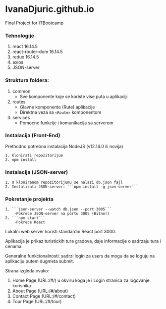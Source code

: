 # IvanaDjuric.github.io
Final Project for ITBootcamp

### Tehnologije

1. react 16.14.5
2. react-router-dom 16.14.5
3. redux 16.14.5
4. axios
5. JSON-server

### Struktura foldera:

1. common
    - Sve komponente koje se koriste vise puta u aplikaciji
2. routes
    - Glavne komponente (Rute) aplikacije
    - Direktna veza sa ```<Route>``` komponentom
3. services
    - Pomocne funkcije i komunikacija sa serverom

### Instalacija (Front-End)

Prethodno potrebna instalacija NodeJS (v12.14.0 ili novija)
    
    1. Klonirati repozitorijum
    2. npm install

### Instalacija (JSON-server)

    1. U kloniranom repozitorijumu se nalazi db.json fajl
    2. Instalirati JSON-server: ```npm install -g json-server```

### Pokretanje projekta

    1. ```json-server --watch db.json --port 3005```
        -Pokrece JSON-server na portu 3005 (Bitno!)
    2. ```npm start```
        -Pokrece React

Lokalni web server koristi standardni React port 3000.

Aplikacija je prikaz turistickih tura gradova, daje informacije o sadrzaju tura i cenama.

Generalne funkcionalnosti: sadrzi login za users da mogu da se loguju na aplikaciju putem dugmeta submit.

Strana izgleda ovako:

1. Home Page (URL:/#/) u okviru koga je i Login stranica za logovanje korisnika
2. About Page (URL:/#/about)
3. Contact Page (URL:/#/contact)
4. Tour Page (URL:/#/tour)

